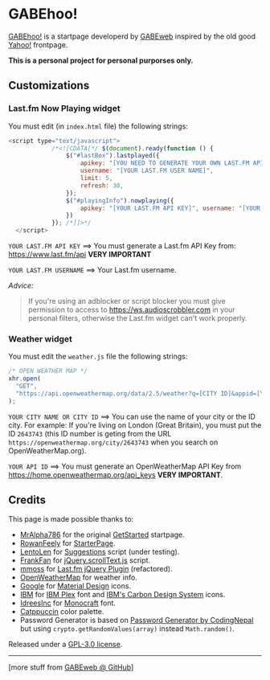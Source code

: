# GABEhoo!

[GABEhoo!](https://github.com/gabeweb/gabehoo) is a startpage developerd by [GABEweb](https://gabeweb.github.io) inspired by the old good [Yahoo!](https://www.webdesignmuseum.org/timeline/yahoo-2005 "Yahoo in 2005") frontpage.

**This is a personal project for personal purporses only.**

## Customizations

### Last.fm Now Playing widget

You must edit (in `index.html` file) the following strings:

```javascript
<script type="text/javascript">
            /*<![CDATA[*/ $(document).ready(function () {
                $("#lastBox").lastplayed({
                    apikey: "[YOU NEED TO GENERATE YOUR OWN LAST.FM API KEY]",
                    username: "[YOUR LAST.FM USER NAME]",
                    limit: 5,
                    refresh: 30,
                });
                $("#playingInfo").nowplaying({
                    apikey: "[YOUR LAST.FM API KEY]", username: "[YOUR LAST.FM USERNAME]", refresh: 60, notplayingtext: '<p class="playing-not">See recently played tracks on: <a href="https://last.fm/user/[USERNAME]" target="_blank">last.fm/user/[USERNAME]</a></p>'
                })
            }); /*]]>*/
  </script>
```

`YOUR LAST.FM API KEY` ==> You must generate a Last.fm API Key from: https://www.last.fm/api **VERY IMPORTANT**

`YOUR LAST.FM USERNAME` ==> Your Last.fm username.

<em>Advice:</em>

> If you're using an adblocker or script blocker you must give permission to access to https://ws.audioscrobbler.com in your personal filters, otherwise the Last.fm widget can't work properly.

### Weather widget

You must edit the `weather.js` file the following strings:

```javascript
/* OPEN WEATHER MAP */
xhr.open(
  "GET",
  "https://api.openweathermap.org/data/2.5/weather?q=[CITY ID]&appid=[YOUR API ID]&units=metric"
);
```

`YOUR CITY NAME OR CITY ID` ==> You can use the name of your city or the ID city. For example: If you're living on London (Great Britain), you must put the ID `2643743` (this ID number is geting from the URL `https://openweathermap.org/city/2643743` when you search on OpenWeatherMap.org).

`YOUR API ID` ==> You must generate an OpenWeatherMap API Key from https://home.openweathermap.org/api_keys **VERY IMPORTANT**.

## Credits

This page is made possible thanks to:

- [MrAlpha786](https://github.com/MrAlpha786) for the original [GetStarted](https://github.com/MrAlpha786/getstarted) startpage.
- [RowanFeely](https://github.com/RowanFeely) for [StarterPage](https://github.com/RowanFeely/StarterPage).
- [LentoLen](https://github.com/LentoLen) for [Suggestions](https://github.com/LentoLen/suggestions) script (under testing).
- [FrankFan](https://github.com/FrankFan) for [jQuery.scrollText.js](href="https://github.com/FrankFan/jQuery.scrollText.js) script.
- [mmoss](https://github.com/mmoss) for [Last.fm jQuery Plugin](https://github.com/mmoss/jquery-lastfm) (refactored).
- [OpenWeatherMap](https://openweathermap.org) for weather info.
- [Google](https://github.com/google) for [Material Design](https://github.com/google/material-design-icons/tree/master) icons.
- [IBM](https://github.com/IBM) for [IBM Plex](https://github.com/IBM/plex) font and [IBM's Carbon Design System](https://carbondesignsystem.com/guidelines/icons/library/) icons.
- [IdreesInc](https://github.com/IdreesInc) for [Monocraft](https://github.com/IdreesInc/Monocraft) font.
- [Catppuccin](https://github.com/catppuccin/catppuccin) color palette.
- Password Generator is based on [Password Generator by CodingNepal](https://www.codingnepalweb.com/random-password-generator-javascript/) but using `crypto.getRandomValues(array)` instead `Math.random()`.

Released under a [GPL-3.0 license](https://github.com/gabeweb/gabehoo/blob/main/LICENSE).

---

[more stuff from [GABEweb @ GitHub](https://gabeweb.github.io)]

